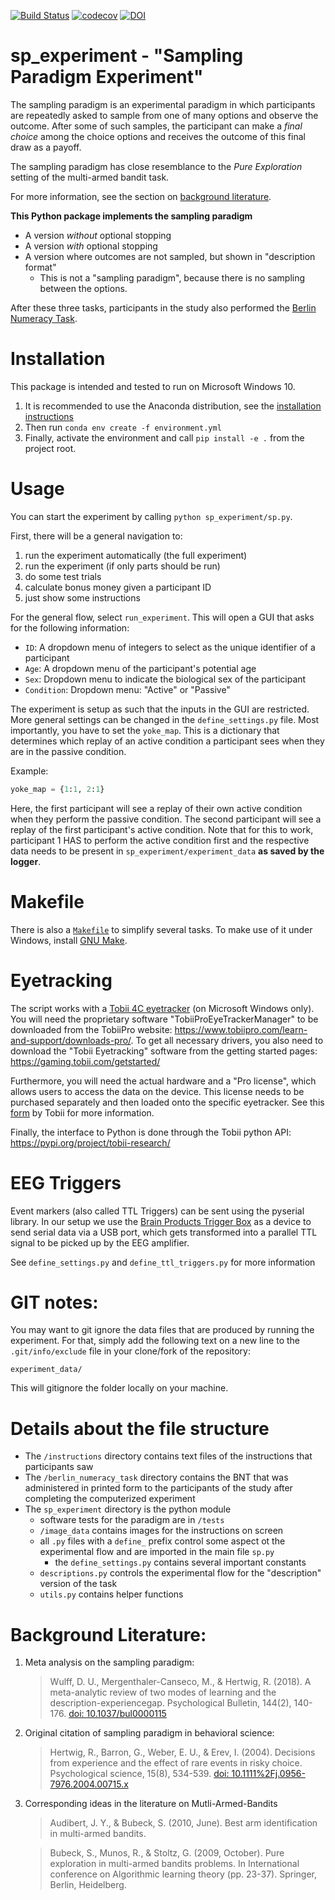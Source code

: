 [![Build Status](https://dev.azure.com/sappelhoff/sp_experiment/_apis/build/status/sappelhoff.sp_experiment?branchName=master)](https://dev.azure.com/sappelhoff/sp_experiment/_build/latest?definitionId=1&branchName=master)
[![codecov](https://codecov.io/gh/sappelhoff/sp_experiment/branch/master/graph/badge.svg)](https://codecov.io/gh/sappelhoff/sp_experiment)
[![DOI](https://zenodo.org/badge/149852122.svg)](https://zenodo.org/badge/latestdoi/149852122)


# sp_experiment - "Sampling Paradigm Experiment"

The sampling paradigm is an experimental paradigm in which participants are
repeatedly asked to sample from one of many options and observe the outcome.
After some of such samples, the participant can make a *final choice* among the
choice options and receives the outcome of this final draw as a payoff.

The sampling paradigm has close resemblance to the *Pure Exploration* setting
of the multi-armed bandit task.

For more information, see the section on [background literature](README.md#background-literature).

**This Python package implements the sampling paradigm**
- A version *without* optional stopping
- A version *with* optional stopping
- A version where outcomes are not sampled, but shown in "description format"
  - This is not a "sampling paradigm", because there is no sampling between
    the options.

After these three tasks, participants in the study also performed the
[Berlin Numeracy Task](https://www.riskliteracy.org/).

# Installation

This package is intended and tested to run on Microsoft Windows 10.

1. It is recommended to use the Anaconda distribution, see the
[installation instructions](http://docs.continuum.io/anaconda/install/)
2. Then run `conda env create -f environment.yml`
3. Finally, activate the environment and call `pip install -e .` from the
   project root.

# Usage

You can start the experiment by calling `python sp_experiment/sp.py`.

First, there will be a general navigation to:

1. run the experiment automatically (the full experiment)
1. run the experiment (if only parts should be run)
1. do some test trials
1. calculate bonus money given a participant ID
1. just show some instructions

For the general flow, select `run_experiment`. This will open a GUI that asks
for the following information:

- `ID`: A dropdown menu of integers to select as the unique identifier of a
  participant
- `Age`: A dropdown menu of the participant's potential age
- `Sex`: Dropdown menu to indicate the biological sex of the participant
- `Condition`: Dropdown menu: "Active" or "Passive"

The experiment is setup as such that the inputs in the GUI are restricted. More
general settings can be changed in the `define_settings.py` file. Most
importantly, you have to set the `yoke_map`. This is a dictionary that
determines which replay of an active condition a participant sees when they are
in the passive condition.

 Example:

 ```python
yoke_map = {1:1, 2:1}

 ```

Here, the first participant will see a replay of their own active condition
when they perform the passive condition. The second participant will see a
replay of the first participant's active condition. Note that for this to work,
participant 1 HAS to perform the active condition first and the respective data
needs to be present in `sp_experiment/experiment_data` **as saved by the
logger**.

# Makefile

There is also a [`Makefile`](https://github.com/sappelhoff/sp_experiment/blob/master/Makefile)
to simplify several tasks. To make use of it under Windows, install [GNU Make](https://chocolatey.org/packages/make).

# Eyetracking

The script works with a [Tobii 4C eyetracker](https://gaming.tobii.com/product/tobii-eye-tracker-4c/)
(on Microsoft Windows only). You will need the proprietary software
"TobiiProEyeTrackerManager" to be downloaded from the TobiiPro website:
https://www.tobiipro.com/learn-and-support/downloads-pro/. To get all necessary
drivers, you also need to download the "Tobii Eyetracking" software from the
getting started pages: https://gaming.tobii.com/getstarted/

Furthermore, you will need the actual hardware and a "Pro license", which
allows users to access the data on the device. This license needs to be
purchased separately and then loaded onto the specific eyetracker. See this
[form](https://www.tobiipro.com/contact/contact-eyex-for-research/?utm_source=Tobii+Gaming+Contact+form)
by Tobii for more information.

Finally, the interface to Python is done through the Tobii python API:
https://pypi.org/project/tobii-research/

# EEG Triggers

Event markers (also called TTL Triggers) can be sent using the pyserial
library. In our setup we use the [Brain Products Trigger Box](https://pressrelease.brainproducts.com/triggerbox-tips/)
as a device to send serial data via a USB port, which gets transformed into a
parallel TTL signal to be picked up by the EEG amplifier.

See `define_settings.py` and `define_ttl_triggers.py` for more information

# GIT notes:

You may want to git ignore the data files that are produced by running the
experiment. For that, simply add the following text on a new line to the
`.git/info/exclude` file in your clone/fork of the repository:

`experiment_data/`

This will gitignore the folder locally on your machine.

# Details about the file structure

- The `/instructions` directory contains text files of the instructions that
  participants saw
- The `/berlin_numeracy_task` directory contains the BNT that was administered
  in printed form to the participants of the study after completing the
  computerized experiment
- The `sp_experiment` directory is the python module
  - software tests for the paradigm are in `/tests`
  - `/image_data` contains images for the instructions on screen
  - all `.py` files with a `define_` prefix control some aspect ot the
    experimental flow and are imported in the main file `sp.py`
    - the `define_settings.py` contains several important constants
  - `descriptions.py` controls the experimental flow for the "description"
    version of the task
  - `utils.py` contains helper functions


# Background Literature:

1. Meta analysis on the sampling paradigm:
   > Wulff, D. U., Mergenthaler-Canseco, M., & Hertwig, R. (2018). A
   > meta-analytic review of two modes of learning and the
   > description-experiencegap. Psychological Bulletin, 144(2), 140-176.
   > [doi: 10.1037/bul0000115](http://dx.doi.org/10.1037/bul0000115)

1. Original citation of sampling paradigm in behavioral science:
   > Hertwig, R., Barron, G., Weber, E. U., & Erev, I. (2004). Decisions from
   > experience and the effect of rare events in risky choice. Psychological
   > science, 15(8), 534-539.
   > [doi: 10.1111%2Fj.0956-7976.2004.00715.x](https://doi.org/10.1111%2Fj.0956-7976.2004.00715.x)

1. Corresponding ideas in the literature on Mutli-Armed-Bandits
   > Audibert, J. Y., & Bubeck, S. (2010, June). Best arm identification in
   > multi-armed bandits.

   > Bubeck, S., Munos, R., & Stoltz, G. (2009, October). Pure exploration in
   > multi-armed bandits problems. In International conference on Algorithmic
   > learning theory (pp. 23-37). Springer, Berlin, Heidelberg.
